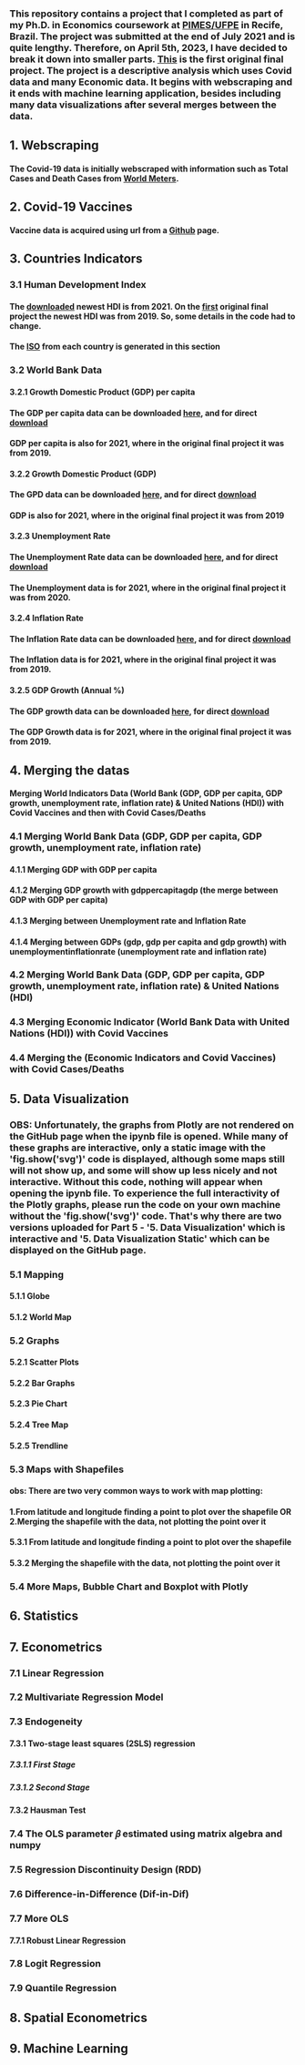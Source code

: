 ### This repository contains a project that I completed as part of my Ph.D. in Economics coursework at [PIMES/UFPE](https://sites.google.com/view/pimes/principal) in Recife, Brazil. The project was submitted at the end of July 2021 and is quite lengthy. Therefore, on April 5th, 2023, I have decided to break it down into smaller parts. [This](https://github.com/andreluizcoelho/Covid-19-Project/blob/main/covid19project_andreluizcoelho.ipynb) is the first original final project. The project is a descriptive analysis which uses Covid data and many Economic data. It begins with webscraping and it ends with machine learning application, besides including many data visualizations after several merges between the data.  

## 1. Webscraping 
#### The Covid-19 data is initially webscraped with information such as Total Cases and Death Cases from [World Meters](https://www.worldometers.info/coronavirus/). 


## 2. Covid-19 Vaccines
#### Vaccine data is acquired using url from a [Github](https://raw.githubusercontent.com/owid/covid-19-data/master/public/data/vaccinations/vaccinations.csv) page.

## 3. Countries Indicators 
### 3.1 Human Development Index
#### The [downloaded](https://hdr.undp.org/data-center/human-development-index#/indicies/HDI) newest HDI is from 2021. On the [first](https://github.com/andreluizcoelho/Covid-19-Project/blob/main/covid19project_andreluizcoelho.ipynb) original final project the newest HDI was from 2019. So, some details in the code had to change.
#### The [ISO](https://www.iso.org/standards.html) from each country is generated in this section
### 3.2 World Bank Data
#### 3.2.1 Growth Domestic Product (GDP) per capita
#### The GDP per capita data can be downloaded [here](https://data.worldbank.org/indicator/NY.GDP.PCAP.CD), and for direct [download](https://api.worldbank.org/v2/en/indicator/NY.GDP.PCAP.CD?downloadformat=excel)
#### GDP per capita is also for 2021, where in the original final project it was from 2019. 
#### 3.2.2 Growth Domestic Product (GDP) 
#### The GPD data can be downloaded [here](https://data.worldbank.org/indicator/NY.GDP.MKTP.CD), and for direct [download](https://api.worldbank.org/v2/en/indicator/NY.GDP.MKTP.CD?downloadformat=excel)
#### GDP is also for 2021, where in the original final project it was from 2019 
#### 3.2.3 Unemployment Rate 
#### The Unemployment Rate data can be downloaded [here](https://data.worldbank.org/indicator/SL.UEM.TOTL.ZS), and for direct [download](https://api.worldbank.org/v2/en/indicator/SL.UEM.TOTL.ZS?downloadformat=excel)
#### The Unemployment data is for 2021, where in the original final project it was from 2020.
#### 3.2.4 Inflation Rate 
#### The Inflation Rate data can be downloaded [here](https://data.worldbank.org/indicator/FP.CPI.TOTL.ZG), and for direct [download](https://api.worldbank.org/v2/en/indicator/FP.CPI.TOTL.ZG?downloadformat=excel)
#### The Inflation data is for 2021, where in the original final project it was from 2019.
#### 3.2.5 GDP Growth (Annual %) 
#### The GDP growth data can be downloaded [here](https://data.worldbank.org/indicator/NY.GDP.MKTP.KD.ZG), for direct [download](https://api.worldbank.org/v2/en/indicator/NY.GDP.MKTP.KD.ZG?downloadformat=excel)
#### The GDP Growth data is for 2021, where in the original final project it was from 2019.
## 4. Merging the datas
#### Merging World Indicators Data (World Bank (GDP, GDP per capita, GDP growth, unemployment rate, inflation rate) & United Nations (HDI)) with Covid Vaccines and then with Covid Cases/Deaths
### 4.1 Merging World Bank Data (GDP, GDP per capita, GDP growth, unemployment rate, inflation rate)
#### 4.1.1 Merging GDP with GDP per capita
#### 4.1.2 Merging GDP growth with gdppercapitagdp (the merge between GDP with GDP per capita)
#### 4.1.3 Merging between Unemployment rate and Inflation Rate
#### 4.1.4 Merging between GDPs (gdp, gdp per capita and gdp growth) with unemploymentinflationrate (unemployment rate and inflation rate)
### 4.2 Merging World Bank Data (GDP, GDP per capita, GDP growth, unemployment rate, inflation rate) & United Nations (HDI)
### 4.3 Merging Economic Indicator (World Bank Data with United Nations (HDI)) with Covid Vaccines
### 4.4 Merging the (Economic Indicators and Covid Vaccines) with Covid Cases/Deaths
## 5. Data Visualization
### OBS: Unfortunately, the graphs from Plotly are not rendered on the GitHub page when the ipynb file is opened. While many of these graphs are interactive, only a static image with the 'fig.show('svg')' code is displayed, although some maps still will not show up, and some will show up less nicely and not interactive. Without this code, nothing will appear when opening the ipynb file. To experience the full interactivity of the Plotly graphs, please run the code on your own machine without the 'fig.show('svg')' code. That's why there are two versions uploaded for Part 5 - '5. Data Visualization' which is interactive and '5. Data Visualization Static' which can be displayed on the GitHub page.
### 5.1 Mapping
#### 5.1.1 Globe
#### 5.1.2 World Map
### 5.2 Graphs
#### 5.2.1 Scatter Plots
#### 5.2.2 Bar Graphs
#### 5.2.3 Pie Chart
#### 5.2.4 Tree Map
#### 5.2.5 Trendline
### 5.3 Maps with Shapefiles
#### obs: There are two very common ways to work with map plotting:
#### 1.From latitude and longitude finding a point to plot over the shapefile OR 2.Merging the shapefile with the data, not plotting the point over it
#### 5.3.1 From latitude and longitude finding a point to plot over the shapefile
#### 5.3.2 Merging the shapefile with the data, not plotting the point over it
### 5.4 More Maps, Bubble Chart and Boxplot with Plotly
## 6. Statistics
## 7. Econometrics
### 7.1 Linear Regression
### 7.2 Multivariate Regression Model
### 7.3 Endogeneity
#### 7.3.1 Two-stage least squares (2SLS) regression
##### 7.3.1.1 First Stage
##### 7.3.1.2 Second Stage
#### 7.3.2 Hausman Test
### 7.4 The OLS parameter 𝛽 estimated using matrix algebra and numpy
### 7.5 Regression Discontinuity Design (RDD)
### 7.6 Difference-in-Difference (Dif-in-Dif)
### 7.7 More OLS 
#### 7.7.1 Robust Linear Regression
### 7.8 Logit Regression
### 7.9 Quantile Regression
## 8. Spatial Econometrics

## 9. Machine Learning


